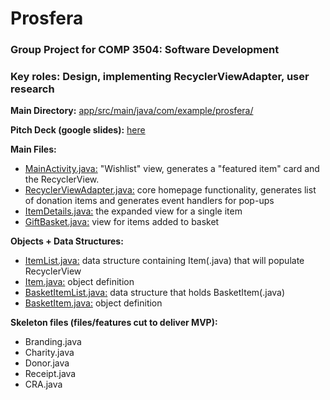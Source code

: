 # Prosfera
### Group Project for COMP 3504: Software Development

### Key roles: Design, implementing RecyclerViewAdapter, user research


**Main Directory:** [app/src/main/java/com/example/prosfera/](https://github.com/pmassico/prosfera/tree/master/app/src/main/java/com/example/prosfera)

**Pitch Deck (google slides):** [here](https://docs.google.com/presentation/d/1_SePkCw5pI8H8HYdF_Q8Hug9wI2JUIfNzAFZiciwI8c/edit?usp=sharing)

**Main Files:**
* [MainActivity.java:](https://github.com/pmassico/prosfera/blob/master/app/src/main/java/com/example/prosfera/MainActivity.java) "Wishlist" view, generates a "featured item" card and the RecyclerView.
* [RecyclerViewAdapter.java:](https://github.com/pmassico/prosfera/blob/master/app/src/main/java/com/example/prosfera/RecyclerViewAdapter.java) core homepage functionality, generates list of donation items and 
  generates event handlers for pop-ups
* [ItemDetails.java:](https://github.com/pmassico/prosfera/blob/master/app/src/main/java/com/example/prosfera/ItemDetails.java) the expanded view for a single item
* [GiftBasket.java:](https://github.com/pmassico/prosfera/blob/master/app/src/main/java/com/example/prosfera/GiftBasket.java) view for items added to basket

**Objects + Data Structures:**
* [ItemList.java:](https://github.com/pmassico/prosfera/blob/master/app/src/main/java/com/example/prosfera/ItemList.java) data structure containing Item(.java) that will populate RecyclerView
* [Item.java:](https://github.com/pmassico/prosfera/blob/master/app/src/main/java/com/example/prosfera/Item.java) object definition
* [BasketItemList.java:](https://github.com/pmassico/prosfera/blob/master/app/src/main/java/com/example/prosfera/BasketItemList.java) data structure that holds BasketItem(.java)
* [BasketItem.java:](https://github.com/pmassico/prosfera/blob/master/app/src/main/java/com/example/prosfera/BasketItem.java) object definition

**Skeleton files (files/features cut to deliver MVP):**
* Branding.java
* Charity.java
* Donor.java
* Receipt.java
* CRA.java

